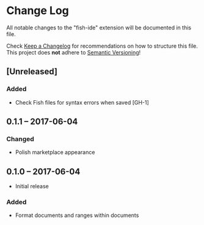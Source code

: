 # Change Log
All notable changes to the "fish-ide" extension will be documented in this file.

Check [Keep a Changelog](http://keepachangelog.com/) for recommendations on how
to structure this file.  This project does **not** adhere to [Semantic
Versioning](http://semver.org/)!

## [Unreleased]
### Added
- Check Fish files for syntax errors when saved [GH-1]

## 0.1.1 – 2017-06-04
### Changed
- Polish marketplace appearance

## 0.1.0 – 2017-06-04
- Initial release

### Added
- Format documents and ranges within documents

